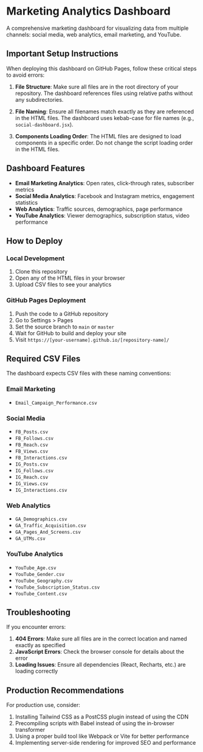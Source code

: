 # Marketing Analytics Dashboard

A comprehensive marketing dashboard for visualizing data from multiple channels: social media, web analytics, email marketing, and YouTube.

## Important Setup Instructions

When deploying this dashboard on GitHub Pages, follow these critical steps to avoid errors:

1. **File Structure**: Make sure all files are in the root directory of your repository. The dashboard references files using relative paths without any subdirectories.

2. **File Naming**: Ensure all filenames match exactly as they are referenced in the HTML files. The dashboard uses kebab-case for file names (e.g., `social-dashboard.jsx`).

3. **Components Loading Order**: The HTML files are designed to load components in a specific order. Do not change the script loading order in the HTML files.

## Dashboard Features

- **Email Marketing Analytics**: Open rates, click-through rates, subscriber metrics
- **Social Media Analytics**: Facebook and Instagram metrics, engagement statistics
- **Web Analytics**: Traffic sources, demographics, page performance
- **YouTube Analytics**: Viewer demographics, subscription status, video performance

## How to Deploy

### Local Development

1. Clone this repository
2. Open any of the HTML files in your browser
3. Upload CSV files to see your analytics

### GitHub Pages Deployment

1. Push the code to a GitHub repository
2. Go to Settings > Pages
3. Set the source branch to `main` or `master`
4. Wait for GitHub to build and deploy your site
5. Visit `https://[your-username].github.io/[repository-name]/`

## Required CSV Files

The dashboard expects CSV files with these naming conventions:

### Email Marketing
- `Email_Campaign_Performance.csv`

### Social Media
- `FB_Posts.csv`
- `FB_Follows.csv`
- `FB_Reach.csv`
- `FB_Views.csv`
- `FB_Interactions.csv`
- `IG_Posts.csv`
- `IG_Follows.csv`
- `IG_Reach.csv`
- `IG_Views.csv`
- `IG_Interactions.csv`

### Web Analytics
- `GA_Demographics.csv`
- `GA_Traffic_Acquisition.csv`
- `GA_Pages_And_Screens.csv`
- `GA_UTMs.csv`

### YouTube Analytics
- `YouTube_Age.csv`
- `YouTube_Gender.csv`
- `YouTube_Geography.csv`
- `YouTube_Subscription_Status.csv`
- `YouTube_Content.csv`

## Troubleshooting

If you encounter errors:

1. **404 Errors**: Make sure all files are in the correct location and named exactly as specified
2. **JavaScript Errors**: Check the browser console for details about the error
3. **Loading Issues**: Ensure all dependencies (React, Recharts, etc.) are loading correctly

## Production Recommendations

For production use, consider:

1. Installing Tailwind CSS as a PostCSS plugin instead of using the CDN
2. Precompiling scripts with Babel instead of using the in-browser transformer
3. Using a proper build tool like Webpack or Vite for better performance
4. Implementing server-side rendering for improved SEO and performance